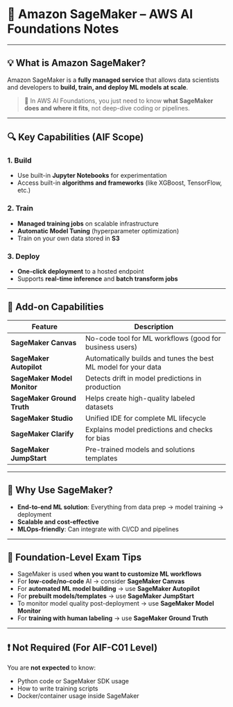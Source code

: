 # 🤖 Amazon SageMaker – AWS AI Foundations Notes

---

## 💡 What is Amazon SageMaker?

Amazon SageMaker is a **fully managed service** that allows data scientists and developers to **build, train, and deploy ML models at scale**.

> 🧠 In AWS AI Foundations, you just need to know **what SageMaker does and where it fits**, not deep-dive coding or pipelines.

---

## 🔍 Key Capabilities (AIF Scope)

### 1. **Build**
- Use built-in **Jupyter Notebooks** for experimentation
- Access built-in **algorithms and frameworks** (like XGBoost, TensorFlow, etc.)

### 2. **Train**
- **Managed training jobs** on scalable infrastructure
- **Automatic Model Tuning** (hyperparameter optimization)
- Train on your own data stored in **S3**

### 3. **Deploy**
- **One-click deployment** to a hosted endpoint
- Supports **real-time inference** and **batch transform jobs**

---

## 🧩 Add-on Capabilities

| Feature | Description |
|--------|-------------|
| **SageMaker Canvas** | No-code tool for ML workflows (good for business users) |
| **SageMaker Autopilot** | Automatically builds and tunes the best ML model for your data |
| **SageMaker Model Monitor** | Detects drift in model predictions in production |
| **SageMaker Ground Truth** | Helps create high-quality labeled datasets |
| **SageMaker Studio** | Unified IDE for complete ML lifecycle |
| **SageMaker Clarify** | Explains model predictions and checks for bias |
| **SageMaker JumpStart** | Pre-trained models and solutions templates |

---

## 🎯 Why Use SageMaker?

- **End-to-end ML solution**: Everything from data prep → model training → deployment
- **Scalable and cost-effective**
- **MLOps-friendly**: Can integrate with CI/CD and pipelines

---

## 📝 Foundation-Level Exam Tips

- SageMaker is used **when you want to customize ML workflows**
- For **low-code/no-code** AI → consider **SageMaker Canvas**
- For **automated ML model building** → use **SageMaker Autopilot**
- For **prebuilt models/templates** → use **SageMaker JumpStart**
- To monitor model quality post-deployment → use **SageMaker Model Monitor**
- For **training with human labeling** → use **SageMaker Ground Truth**

---

## ❗ Not Required (For AIF-C01 Level)

You are **not expected** to know:
- Python code or SageMaker SDK usage
- How to write training scripts
- Docker/container usage inside SageMaker

